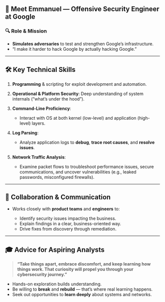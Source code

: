 ## 👤 Meet Emmanuel — Offensive Security Engineer at Google

### 🔍 **Role & Mission**

* **Simulates adversaries** to test and strengthen Google’s infrastructure.
* “I make it harder to hack Google by actually hacking Google.”

---

## 🛠️ **Key Technical Skills**

1. **Programming** & scripting for exploit development and automation.
2. **Operational & Platform Security**: Deep understanding of system internals (“what’s under the hood”).
3. **Command-Line Proficiency**:

   * Interact with OS at both kernel (low-level) and application (high-level) layers.
4. **Log Parsing**:

   * Analyze application logs to **debug**, **trace root causes**, and **resolve issues**.
5. **Network Traffic Analysis**:

   * Examine packet flows to troubleshoot performance issues, secure communications, and uncover vulnerabilities (e.g., leaked passwords, misconfigured firewalls).

---

## 🤝 **Collaboration & Communication**

* Works closely with **product teams** and **engineers** to:

  * Identify security issues impacting the business.
  * Explain findings in a clear, business-oriented way.
  * Drive fixes from discovery through remediation.

---

## 🎓 **Advice for Aspiring Analysts**

> **“Take things apart, embrace discomfort, and keep learning how things work. That curiosity will propel you through your cybersecurity journey.”**

* Hands-on exploration builds understanding.
* Be willing to **break** and **rebuild** — that’s where real learning happens.
* Seek out opportunities to **learn deeply** about systems and networks.
